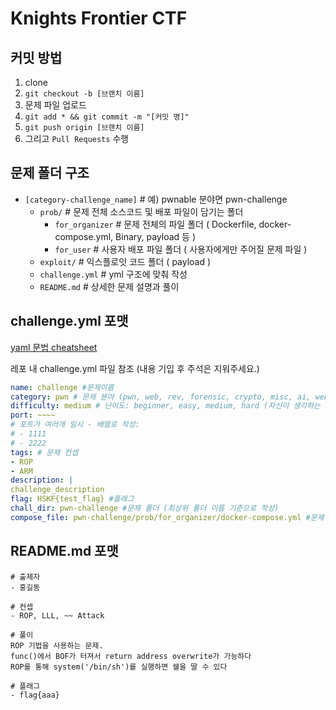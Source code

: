# Knights Frontier CTF

## 커밋 방법

1. clone
2. `git checkout -b [브랜치 이름]`
3. 문제 파일 업로드
4. `git add * && git commit -m "[커밋 명]"`
5. `git push origin [브랜치 이름]`
6. 그리고 `Pull Requests` 수행

## 문제 폴더 구조

- `[category-challenge_name]` # 예) pwnable 분야면 pwn-challenge
  - `prob/` # 문제 전체 소스코드 및 배포 파일이 담기는 폴더
    - `for_organizer` # 문제 전체의 파일 폴더 ( Dockerfile, docker-compose.yml, Binary, payload 등 )
    - `for_user` # 사용자 배포 파일 폴더 ( 사용자에게만 주어질 문제 파일 )
  - `exploit/` # 익스플로잇 코드 폴더 ( payload )
  - `challenge.yml` # yml 구조에 맞춰 작성
  - `README.md` # 상세한 문제 설명과 풀이

## challenge.yml 포맷

[yaml 문법 cheatsheet](https://quickref.me/yaml.html)

레포 내 challenge.yml 파일 참조 (내용 기입 후 주석은 지워주세요.)

```yaml
name: challenge #문제이름
category: pwn # 문제 분야 (pwn, web, rev, forensic, crypto, misc, ai, web3)
difficulty: medium # 난이도: beginner, easy, medium, hard (자신이 생각하는 난이도로 적어주세요)
port: ~~~~
# 포트가 여러개 일시 - 배열로 작성:
# - 1111
# - 2222
tags: # 문제 컨셉
- ROP
- ARM
description: |
challenge_description
flag: HSKF{test_flag} #플래그
chall_dir: pwn-challenge #문제 폴더 (최상위 폴더 이름 기준으로 작성)
compose_file: pwn-challenge/prob/for_organizer/docker-compose.yml #문제 도커 컴포즈 파일 위치 (상대 경로로 작성)
```

## README.md 포맷

```
# 출제자
- 홍길동

# 컨셉
- ROP, LLL, ~~ Attack

# 풀이
ROP 기법을 사용하는 문제.
func()에서 BOF가 터져서 return address overwrite가 가능하다
ROP를 통해 system('/bin/sh')를 실행하면 쉘을 딸 수 있다

# 플래그
- flag{aaa}
```
